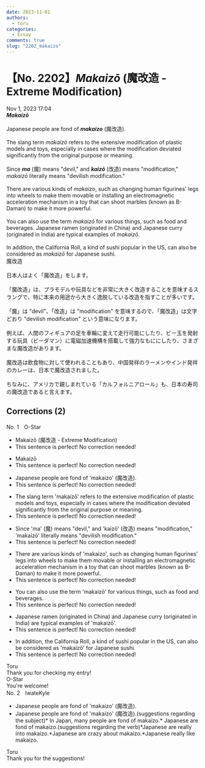 ```yaml
---
date: 2023-11-01
authors:
  - toru
categories:
  - Essay
comments: true
slug: "2202_makaizo"
---
```


# 【No. 2202】<strong><em>Makaizō</em></strong> (魔改造 - Extreme Modification)
<div class="date">Nov 1, 2023 17:04</div>
<div id="post"><div id="body_show_ori">
<strong><em>Makaizō</em></strong><br/><br/>Japanese people are fond of <strong><em>makaizo</em></strong> (魔改造).<br/><br/>The slang term <em>makaizō</em> refers to the extensive modification of plastic models and toys, especially in cases where the modification deviated significantly from the original purpose or meaning.<br/><br/>Since <strong><em>ma</em></strong> (魔) means "devil," and <strong><em>kaizō</em></strong> (改造) means "modification," <em>makaizō</em> literally means "devilish modification."<br/><br/>There are various kinds of <em>makaizo</em>, such as changing human figurines' legs into wheels to make them movable or installing an electromagnetic acceleration mechanism in a toy that can shoot marbles (known as B-Daman) to make it more powerful.<br/><br/>You can also use the term <em>makaizō</em> for various things, such as food and beverages. Japanese ramen (originated in China) and Japanese curry (originated in India) are typical examples of <em>makaizō</em>.<br/><br/>In addition, the California Roll, a kind of sushi popular in the US, can also be considered as <em>makaizō</em> for Japanese sushi.
</div></div>

<!-- more -->

<div id="post_ja"><div id="body_show_mo">
魔改造<br/><br/>日本人はよく「魔改造」をします。<br/><br/>「魔改造」は、プラモデルや玩具などを非常に大きく改造することを意味するスラングで、特に本来の用途から大きく逸脱している改造を指すことが多いです。<br/><br/>「魔」は "devil"、「改造」は "modification" を意味するので、「魔改造」は文字どおり "devilish modification" という意味になります。<br/><br/>例えば、人間のフィギュアの足を車輪に変えて走行可能にしたり、ビー玉を発射する玩具（ビーダマン）に電磁加速機構を搭載して強力なもににしたり、さまざまな魔改造があります。<br/><br/>魔改造は飲食物に対して使われることもあり、中国発祥のラーメンやインド発祥のカレーは、日本で魔改造されました。<br/><br/>ちなみに、アメリカで親しまれている「カルフォルニアロール」も、日本の寿司の魔改造であると言えます。
</div></div>

## Corrections (2)
<div id="block"><div class="first_name"> No. 1　<span class="just_name">O-Star</span></div><div id="block2">
<ul class="correction_field">
<li class="incorrect">Makaizō (魔改造 - Extreme Modification)</li>
<li class="corrected perfect">This sentence is perfect! No correction needed!</li>
</ul>
<ul class="correction_field">
<li class="incorrect">Makaizō</li>
<li class="corrected perfect">This sentence is perfect! No correction needed!</li>
</ul>
<ul class="correction_field">
<li class="incorrect">Japanese people are fond of 'makaizo' (魔改造).</li>
<li class="corrected perfect">This sentence is perfect! No correction needed!</li>
</ul>
<ul class="correction_field">
<li class="incorrect">The slang term 'makaizō' refers to the extensive modification of plastic models and toys, especially in cases where the modification deviated significantly from the original purpose or meaning.</li>
<li class="corrected perfect">This sentence is perfect! No correction needed!</li>
</ul>
<ul class="correction_field">
<li class="incorrect">Since 'ma' (魔) means "devil," and 'kaizō' (改造) means "modification," 'makaizō' literally means "devilish modification."</li>
<li class="corrected perfect">This sentence is perfect! No correction needed!</li>
</ul>
<ul class="correction_field">
<li class="incorrect">There are various kinds of 'makaizo', such as changing human figurines' legs into wheels to make them movable or installing an electromagnetic acceleration mechanism in a toy that can shoot marbles (known as B-Daman) to make it more powerful.</li>
<li class="corrected perfect">This sentence is perfect! No correction needed!</li>
</ul>
<ul class="correction_field">
<li class="incorrect">You can also use the term 'makaizō' for various things, such as food and beverages.</li>
<li class="corrected perfect">This sentence is perfect! No correction needed!</li>
</ul>
<ul class="correction_field">
<li class="incorrect">Japanese ramen (originated in China) and Japanese curry (originated in India) are typical examples of 'makaizō'.</li>
<li class="corrected perfect">This sentence is perfect! No correction needed!</li>
</ul>
<ul class="correction_field">
<li class="incorrect">In addition, the California Roll, a kind of sushi popular in the US, can also be considered as 'makaizō' for Japanese sushi.</li>
<li class="corrected perfect">This sentence is perfect! No correction needed!</li>
</ul>
</div><div class="name"><span class="just_name">Toru</span><br>
Thank you for checking my entry!
</div>
<div class="name"><span class="just_name">O-Star</span><br>
You're welcome!
</div>
</div>
<div id="block"><div class="first_name"> No. 2　<span class="just_name">IwateKyle</span></div><div id="block2">
<ul class="correction_field">
<li class="incorrect">Japanese people are fond of 'makaizo' (魔改造).</li>
<li class="corrected correct">
Japanese people are fond of 'makaizo' (魔改造).(suggestions regarding the subject)* In Japan, many people are fond of makaizo.* Japanese are fond of makaizo.(suggestions regarding the verb)*Japanese are really into makaizo.*Japanese are crazy about makaizo.*Japanese really like makaizo.
</li>
</ul>
</div><div class="name"><span class="just_name">Toru</span><br>
Thank you for the suggestions!
</div>
</div>
